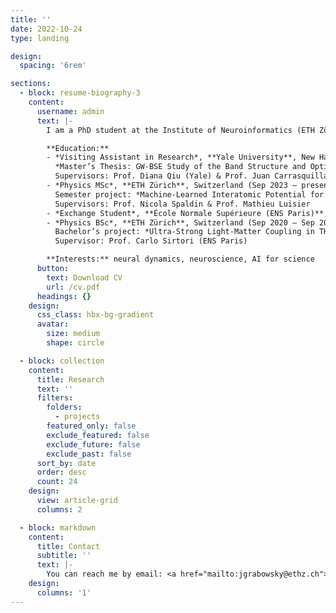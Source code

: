 ```yaml
---
title: ''
date: 2022-10-24
type: landing

design:
  spacing: '6rem'

sections:
  - block: resume-biography-3
    content:
      username: admin
      text: |-
        I am a PhD student at the Institute of Neuroinformatics (ETH Zürich & UZH) working on the neural dynamics of speech under the supervision of Timothée Proix. Previously, I was a visiting researcher at Yale University, where I worked on computational materials science with Diana Qiu. I hold a Bachelor’s and a Master’s degree in Physics from ETH Zürich.

        **Education:**
        - *Visiting Assistant in Research*, **Yale University**, New Haven (Oct 2024 – May 2025)  
          *Master’s Thesis: GW-BSE Study of the Band Structure and Optical Spectrum of Layered CrSBr*  
          Supervisors: Prof. Diana Qiu (Yale) & Prof. Juan Carrasquilla (ETH Zürich)
        - *Physics MSc*, **ETH Zürich**, Switzerland (Sep 2023 – present)  
          Semester project: *Machine-Learned Interatomic Potential for BaTiO₃*  
          Supervisors: Prof. Nicola Spaldin & Prof. Mathieu Luisier
        - *Exchange Student*, **École Normale Supérieure (ENS Paris)**, France (Sep 2022 – Jun 2023)
        - *Physics BSc*, **ETH Zürich**, Switzerland (Sep 2020 – Sep 2023)  
          Bachelor’s project: *Ultra-Strong Light-Matter Coupling in THz LC Resonators*  
          Supervisor: Prof. Carlo Sirtori (ENS Paris)

        **Interests:** neural dynamics, neuroscience, AI for science
      button:
        text: Download CV
        url: /cv.pdf
      headings: {}
    design:
      css_class: hbx-bg-gradient
      avatar:
        size: medium
        shape: circle

  - block: collection
    content:
      title: Research
      text: ''
      filters:
        folders:
          - projects
        featured_only: false
        exclude_featured: false
        exclude_future: false
        exclude_past: false
      sort_by: date
      order: desc
      count: 24
    design:
      view: article-grid
      columns: 2

  - block: markdown
    content:
      title: Contact
      subtitle: ''
      text: |-
        You can reach me by email: <a href="mailto:jgrabowsky@ethz.ch">jgrabowsky@ethz.ch</a>
    design:
      columns: '1'
---
```


